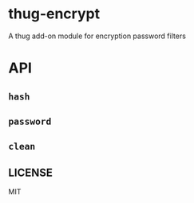 # thug-encrypt

A thug add-on module for encryption password filters

# API

## `hash`

## `password`

## `clean`

## LICENSE

MIT
